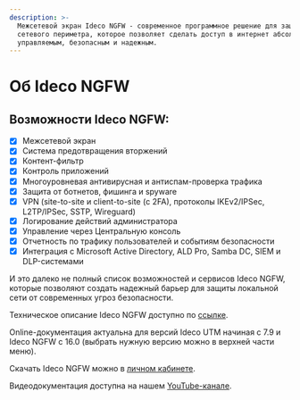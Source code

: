 ```yaml
---
description: >-
  Межсетевой экран Ideco NGFW - современное программное решение для защиты
  сетевого периметра, которое позволяет сделать доступ в интернет абсолютно
  управляемым, безопасным и надежным.
---
```


# Об Ideco NGFW

## Возможности Ideco NGFW:

* [x] Межсетевой экран
* [x] Система предотвращения вторжений
* [x] Контент-фильтр
* [x] Контроль приложений
* [x] Многоуровневая антивирусная и антиспам-проверка трафика
* [x] Защита от ботнетов, фишинга и spyware
* [x] VPN  (site-to-site и client-to-site (с 2FA), протоколы IKEv2/IPSec, L2TP/IPSec, SSTP, Wireguard)
* [x] Логирование действий администратора
* [x] Управление через Центральную консоль 
* [x] Отчетность по трафику пользователей и событиям безопасности
* [x] Интеграция с Microsoft Active Directory, ALD Pro, Samba DC, SIEM и DLP-системами

И это далеко не полный список возможностей и сервисов Ideco NGFW, которые позволяют создать надежный барьер для защиты локальной сети от современных угроз безопасности.

Техническое описание Ideco NGFW доступно по [ссылке](https://ideco.ru/mezhsetevoj-ekran-ideco-utm).

Online-документация актуальна для версий Ideco UTM начиная с 7.9 и Ideco NGFW с 16.0 (выбрать нужную версию можно в верхней части меню).

Скачать Ideco NGFW можно в [личном кабинете](https://my.ideco.ru/#/login).

Видеодокументация доступна на нашем [YouTube-канале](https://www.youtube.com/playlist?list=PLQJTQf4Vb3wD2bhYMhsdbgMXk4PnSfY10).

